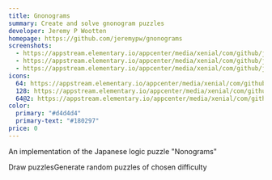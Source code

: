 ```yaml
---
title: Gnonograms
summary: Create and solve gnonogram puzzles
developer: Jeremy P Wootten
homepage: https://github.com/jeremypw/gnonograms
screenshots:
  - https://appstream.elementary.io/appcenter/media/xenial/com/github/jeremypw.gnonograms.desktop/E6190B1DD3713E8867B05EE18D4AE7E8/screenshots/image-1_orig.png
  - https://appstream.elementary.io/appcenter/media/xenial/com/github/jeremypw.gnonograms.desktop/E6190B1DD3713E8867B05EE18D4AE7E8/screenshots/image-2_orig.png
  - https://appstream.elementary.io/appcenter/media/xenial/com/github/jeremypw.gnonograms.desktop/E6190B1DD3713E8867B05EE18D4AE7E8/screenshots/image-3_orig.png
icons:
  64: https://appstream.elementary.io/appcenter/media/xenial/com/github/jeremypw.gnonograms.desktop/E6190B1DD3713E8867B05EE18D4AE7E8/icons/64x64/com.github.jeremypw.gnonograms_com.github.jeremypw.gnonograms.png
  128: https://appstream.elementary.io/appcenter/media/xenial/com/github/jeremypw.gnonograms.desktop/E6190B1DD3713E8867B05EE18D4AE7E8/icons/128x128/com.github.jeremypw.gnonograms_com.github.jeremypw.gnonograms.png
  64@2: https://appstream.elementary.io/appcenter/media/xenial/com/github/jeremypw.gnonograms.desktop/E6190B1DD3713E8867B05EE18D4AE7E8/icons/64x64@2/com.github.jeremypw.gnonograms_com.github.jeremypw.gnonograms.png
color:
  primary: "#d4d4d4"
  primary-text: "#180297"
price: 0
---
```


<p>An implementation of the Japanese logic puzzle &quot;Nonograms&quot;</p>
<p>Draw puzzlesGenerate random puzzles of chosen difficulty</p>